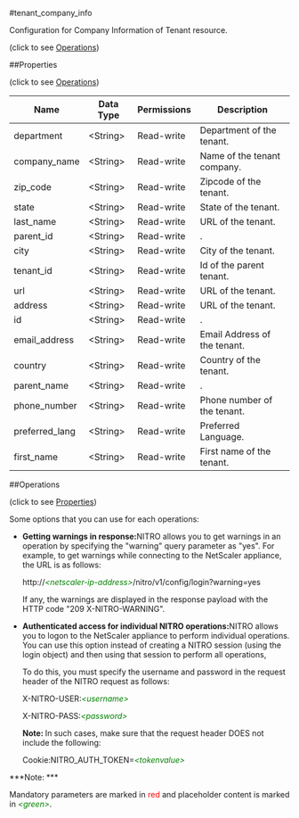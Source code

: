 #tenant_company_info



Configuration for Company Information of Tenant resource.

<span>(click to see [Operations](#operations))</span>



##Properties 

<span>(click to see [Operations](#operations))</span>





<table><thead><tr><th>Name</th><th>Data Type</th><th>Permissions</th><th>Description</th></tr></thead><tbody><tr><td>department</td><td>&lt;String></td><td>Read-write</td><td>Department of the tenant.</td></tr><tr><td>company_name</td><td>&lt;String></td><td>Read-write</td><td>Name of the tenant company.</td></tr><tr><td>zip_code</td><td>&lt;String></td><td>Read-write</td><td>Zipcode of the tenant.</td></tr><tr><td>state</td><td>&lt;String></td><td>Read-write</td><td>State of the tenant.</td></tr><tr><td>last_name</td><td>&lt;String></td><td>Read-write</td><td>URL of the tenant.</td></tr><tr><td>parent_id</td><td>&lt;String></td><td>Read-write</td><td>.</td></tr><tr><td>city</td><td>&lt;String></td><td>Read-write</td><td>City of the tenant.</td></tr><tr><td>tenant_id</td><td>&lt;String></td><td>Read-write</td><td>Id of the parent tenant.</td></tr><tr><td>url</td><td>&lt;String></td><td>Read-write</td><td>URL of the tenant.</td></tr><tr><td>address</td><td>&lt;String></td><td>Read-write</td><td>URL of the tenant.</td></tr><tr><td>id</td><td>&lt;String></td><td>Read-write</td><td>.</td></tr><tr><td>email_address</td><td>&lt;String></td><td>Read-write</td><td>Email Address of the tenant.</td></tr><tr><td>country</td><td>&lt;String></td><td>Read-write</td><td>Country of the tenant.</td></tr><tr><td>parent_name</td><td>&lt;String></td><td>Read-write</td><td>.</td></tr><tr><td>phone_number</td><td>&lt;String></td><td>Read-write</td><td>Phone number of the tenant.</td></tr><tr><td>preferred_lang</td><td>&lt;String></td><td>Read-write</td><td>Preferred Language.</td></tr><tr><td>first_name</td><td>&lt;String></td><td>Read-write</td><td>First name of the tenant.</td></tr></tbody></table>

##Operations 

<span>(click to see [Properties](#properties))</span>





Some options that you can use for each operations:

<ul><li><p><b>Getting warnings in response:</b>NITRO allows you to get warnings in an operation by specifying the "warning" query parameter as "yes". For example, to get warnings while connecting to the NetScaler appliance, the URL is as follows:</p><p>http://<span style="color:green;font-style:italic;">&lt;netscaler-ip-address&gt;</span>/nitro/v1/config/login?warning=yes</p><p>If any, the warnings are displayed in the response payload with the HTTP code "209 X-NITRO-WARNING".</p></li><li><p><b>Authenticated access for individual NITRO operations:</b>NITRO allows you to logon to the NetScaler appliance to perform individual operations. You can use this option instead of creating a NITRO session (using the login object) and then using that session to perform all operations,</p><p>To do this, you must specify the username and password in the request header of the NITRO request as follows:</p><p>X-NITRO-USER:<span style="color:green;font-style:italic;">&lt;username&gt;</span></p><p>X-NITRO-PASS:<span style="color:green;font-style:italic;">&lt;password&gt;</span></p><p><b>Note: </b>In such cases, make sure that the request header DOES not include the following:</p><p>Cookie:NITRO_AUTH_TOKEN=<span style="color:green;font-style:italic;">&lt;tokenvalue&gt;</span></p></li></ul>







***Note: *** 

Mandatory parameters are marked in <span style="color:#FF0000;">red</span> and placeholder content is marked in <span style="color:green;font-style:italic">&lt;green&gt;</span>.



